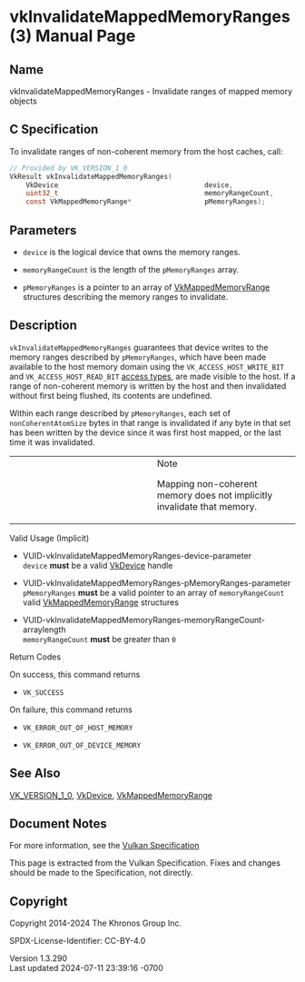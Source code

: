 # vkInvalidateMappedMemoryRanges(3) Manual Page

## Name

vkInvalidateMappedMemoryRanges - Invalidate ranges of mapped memory
objects



## <a href="#_c_specification" class="anchor"></a>C Specification

To invalidate ranges of non-coherent memory from the host caches, call:

``` c
// Provided by VK_VERSION_1_0
VkResult vkInvalidateMappedMemoryRanges(
    VkDevice                                    device,
    uint32_t                                    memoryRangeCount,
    const VkMappedMemoryRange*                  pMemoryRanges);
```

## <a href="#_parameters" class="anchor"></a>Parameters

- `device` is the logical device that owns the memory ranges.

- `memoryRangeCount` is the length of the `pMemoryRanges` array.

- `pMemoryRanges` is a pointer to an array of
  [VkMappedMemoryRange](https://registry.khronos.org/vulkan/specs/1.3-extensions/man/html/VkMappedMemoryRange.html) structures describing
  the memory ranges to invalidate.

## <a href="#_description" class="anchor"></a>Description

`vkInvalidateMappedMemoryRanges` guarantees that device writes to the
memory ranges described by `pMemoryRanges`, which have been made
available to the host memory domain using the `VK_ACCESS_HOST_WRITE_BIT`
and `VK_ACCESS_HOST_READ_BIT` <a
href="https://registry.khronos.org/vulkan/specs/1.3-extensions/html/vkspec.html#synchronization-access-types"
target="_blank" rel="noopener">access types</a>, are made visible to the
host. If a range of non-coherent memory is written by the host and then
invalidated without first being flushed, its contents are undefined.

Within each range described by `pMemoryRanges`, each set of
`nonCoherentAtomSize` bytes in that range is invalidated if any byte in
that set has been written by the device since it was first host mapped,
or the last time it was invalidated.

<table>
<colgroup>
<col style="width: 50%" />
<col style="width: 50%" />
</colgroup>
<tbody>
<tr>
<td class="icon"><em></em></td>
<td class="content">Note
<p>Mapping non-coherent memory does not implicitly invalidate that
memory.</p></td>
</tr>
</tbody>
</table>

Valid Usage (Implicit)

- <a href="#VUID-vkInvalidateMappedMemoryRanges-device-parameter"
  id="VUID-vkInvalidateMappedMemoryRanges-device-parameter"></a>
  VUID-vkInvalidateMappedMemoryRanges-device-parameter  
  `device` **must** be a valid [VkDevice](https://registry.khronos.org/vulkan/specs/1.3-extensions/man/html/VkDevice.html) handle

- <a href="#VUID-vkInvalidateMappedMemoryRanges-pMemoryRanges-parameter"
  id="VUID-vkInvalidateMappedMemoryRanges-pMemoryRanges-parameter"></a>
  VUID-vkInvalidateMappedMemoryRanges-pMemoryRanges-parameter  
  `pMemoryRanges` **must** be a valid pointer to an array of
  `memoryRangeCount` valid
  [VkMappedMemoryRange](https://registry.khronos.org/vulkan/specs/1.3-extensions/man/html/VkMappedMemoryRange.html) structures

- <a
  href="#VUID-vkInvalidateMappedMemoryRanges-memoryRangeCount-arraylength"
  id="VUID-vkInvalidateMappedMemoryRanges-memoryRangeCount-arraylength"></a>
  VUID-vkInvalidateMappedMemoryRanges-memoryRangeCount-arraylength  
  `memoryRangeCount` **must** be greater than `0`

Return Codes

On success, this command returns  
- `VK_SUCCESS`

On failure, this command returns  
- `VK_ERROR_OUT_OF_HOST_MEMORY`

- `VK_ERROR_OUT_OF_DEVICE_MEMORY`

## <a href="#_see_also" class="anchor"></a>See Also

[VK_VERSION_1_0](https://registry.khronos.org/vulkan/specs/1.3-extensions/man/html/VK_VERSION_1_0.html), [VkDevice](https://registry.khronos.org/vulkan/specs/1.3-extensions/man/html/VkDevice.html),
[VkMappedMemoryRange](https://registry.khronos.org/vulkan/specs/1.3-extensions/man/html/VkMappedMemoryRange.html)

## <a href="#_document_notes" class="anchor"></a>Document Notes

For more information, see the <a
href="https://registry.khronos.org/vulkan/specs/1.3-extensions/html/vkspec.html#vkInvalidateMappedMemoryRanges"
target="_blank" rel="noopener">Vulkan Specification</a>

This page is extracted from the Vulkan Specification. Fixes and changes
should be made to the Specification, not directly.

## <a href="#_copyright" class="anchor"></a>Copyright

Copyright 2014-2024 The Khronos Group Inc.

SPDX-License-Identifier: CC-BY-4.0

Version 1.3.290  
Last updated 2024-07-11 23:39:16 -0700
